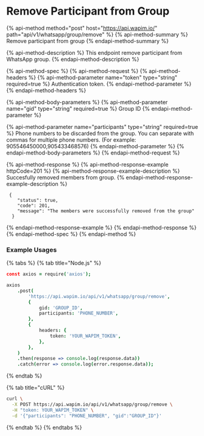 # Remove Participant from Group

{% api-method method="post" host="https://api.wapim.io/" path="api/v1/whatsapp/group/remove" %}
{% api-method-summary %}
Remove participant from group
{% endapi-method-summary %}

{% api-method-description %}
This endpoint remove participant from WhatsApp group.
{% endapi-method-description %}

{% api-method-spec %}
{% api-method-request %}
{% api-method-headers %}
{% api-method-parameter name="token" type="string" required=true %}
Authentication token.
{% endapi-method-parameter %}
{% endapi-method-headers %}

{% api-method-body-parameters %}
{% api-method-parameter name="gid" type="string" required=true %}
Group ID
{% endapi-method-parameter %}

{% api-method-parameter name="participants" type="string" required=true %}
Phone numbers to be discarded from the group. You can separate with commas for multiple phone numbers. \(For example: 905546450000,905433468576\)
{% endapi-method-parameter %}
{% endapi-method-body-parameters %}
{% endapi-method-request %}

{% api-method-response %}
{% api-method-response-example httpCode=201 %}
{% api-method-response-example-description %}
Succesfully removed members from group.
{% endapi-method-response-example-description %}

```text
 {
    "status": true,
    "code": 201,
    "message": "The members were successfully removed from the group"
  }
```
{% endapi-method-response-example %}
{% endapi-method-response %}
{% endapi-method-spec %}
{% endapi-method %}

### Example Usages

{% tabs %}
{% tab title="Node.js" %}
```coffeescript
const axios = require('axios');

axios
	.post(
		'https://api.wapim.io/api/v1/whatsapp/group/remove',
		{
			gid: 'GROUP_ID',
			participants: 'PHONE_NUMBER',
		},
		{
			headers: {
				token: 'YOUR_WAPIM_TOKEN',
			},
		},
	)
	.then(response => console.log(response.data))
	.catch(error => console.log(error.response.data));

```
{% endtab %}

{% tab title="cURL" %}
```bash
curl \
  -X POST https://api.wapim.io/api/v1/whatsapp/group/remove \
  -H "token: YOUR_WAPIM_TOKEN" \
  -d '{"participants": "PHONE_NUMBER", "gid":"GROUP_ID"}'
```
{% endtab %}
{% endtabs %}

